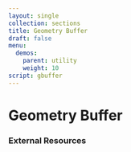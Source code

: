 ```yaml
---
layout: single
collection: sections
title: Geometry Buffer
draft: false
menu:
  demos:
    parent: utility
    weight: 10
script: gbuffer
---
```


# Geometry Buffer

### External Resources

